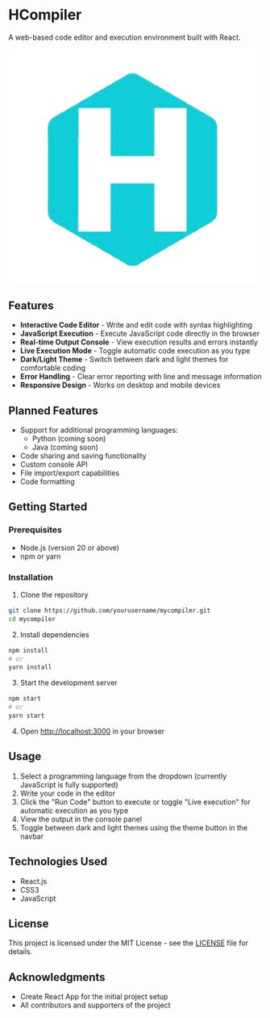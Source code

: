 # HCompiler

A web-based code editor and execution environment built with React.

![HCompiler Screenshot](/public/assets/image.png)

## Features

- **Interactive Code Editor** - Write and edit code with syntax highlighting
- **JavaScript Execution** - Execute JavaScript code directly in the browser
- **Real-time Output Console** - View execution results and errors instantly
- **Live Execution Mode** - Toggle automatic code execution as you type
- **Dark/Light Theme** - Switch between dark and light themes for comfortable coding
- **Error Handling** - Clear error reporting with line and message information
- **Responsive Design** - Works on desktop and mobile devices

## Planned Features

- Support for additional programming languages:
  - Python (coming soon)
  - Java (coming soon)
- Code sharing and saving functionality
- Custom console API
- File import/export capabilities
- Code formatting

## Getting Started

### Prerequisites

- Node.js (version 20 or above)
- npm or yarn

### Installation

1. Clone the repository
```bash
git clone https://github.com/yourusername/mycompiler.git
cd mycompiler
```

2. Install dependencies
```bash
npm install
# or
yarn install
```

3. Start the development server
```bash
npm start
# or
yarn start
```

4. Open [http://localhost:3000](http://localhost:3000) in your browser

## Usage

1. Select a programming language from the dropdown (currently JavaScript is fully supported)
2. Write your code in the editor
3. Click the "Run Code" button to execute or toggle "Live execution" for automatic execution as you type
4. View the output in the console panel
5. Toggle between dark and light themes using the theme button in the navbar

## Technologies Used

- React.js
- CSS3
- JavaScript

## License

This project is licensed under the MIT License - see the [LICENSE](LICENSE) file for details.

## Acknowledgments

- Create React App for the initial project setup
- All contributors and supporters of the project
